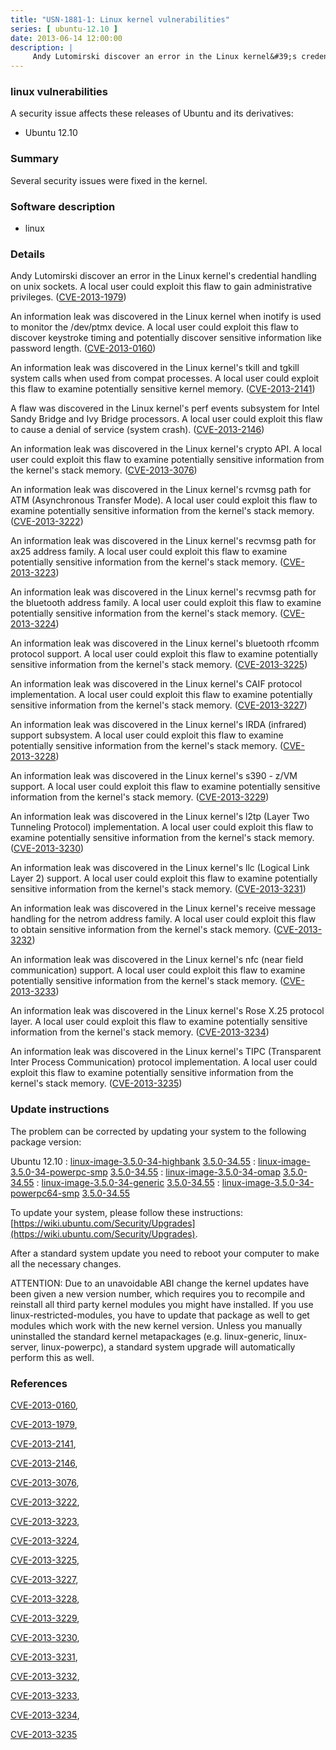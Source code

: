 ```yaml
---
title: "USN-1881-1: Linux kernel vulnerabilities"
series: [ ubuntu-12.10 ]
date: 2013-06-14 12:00:00
description: |
     Andy Lutomirski discover an error in the Linux kernel&#39;s credential handling on unix sockets. A local user could exploit this flaw to gain administrative privileges. ([CVE-2013-1979](http://people.ubuntu.com/~ubuntu-security/cve/CVE-2013-1979))
--- 
```

 
### linux vulnerabilities

A security issue affects these releases of Ubuntu and its derivatives:

* Ubuntu 12.10

### Summary

Several security issues were fixed in the kernel. 

### Software description

* linux 

### Details

 Andy Lutomirski discover an error in the Linux kernel&#39;s credential handling on unix sockets. A local user could exploit this flaw to gain administrative privileges. ([CVE-2013-1979](http://people.ubuntu.com/~ubuntu-security/cve/CVE-2013-1979))

An information leak was discovered in the Linux kernel when inotify is used to monitor the /dev/ptmx device. A local user could exploit this flaw to discover keystroke timing and potentially discover sensitive information like password length. ([CVE-2013-0160](http://people.ubuntu.com/~ubuntu-security/cve/CVE-2013-0160))

An information leak was discovered in the Linux kernel&#39;s tkill and tgkill system calls when used from compat processes. A local user could exploit this flaw to examine potentially sensitive kernel memory. ([CVE-2013-2141](http://people.ubuntu.com/~ubuntu-security/cve/CVE-2013-2141))

A flaw was discovered in the Linux kernel&#39;s perf events subsystem for Intel Sandy Bridge and Ivy Bridge processors. A local user could exploit this flaw to cause a denial of service (system crash). ([CVE-2013-2146](http://people.ubuntu.com/~ubuntu-security/cve/CVE-2013-2146))

An information leak was discovered in the Linux kernel&#39;s crypto API. A local user could exploit this flaw to examine potentially sensitive information from the kernel&#39;s stack memory. ([CVE-2013-3076](http://people.ubuntu.com/~ubuntu-security/cve/CVE-2013-3076))

An information leak was discovered in the Linux kernel&#39;s rcvmsg path for ATM (Asynchronous Transfer Mode). A local user could exploit this flaw to examine potentially sensitive information from the kernel&#39;s stack memory. ([CVE-2013-3222](http://people.ubuntu.com/~ubuntu-security/cve/CVE-2013-3222))

An information leak was discovered in the Linux kernel&#39;s recvmsg path for ax25 address family. A local user could exploit this flaw to examine potentially sensitive information from the kernel&#39;s stack memory. ([CVE-2013-3223](http://people.ubuntu.com/~ubuntu-security/cve/CVE-2013-3223))

An information leak was discovered in the Linux kernel&#39;s recvmsg path for the bluetooth address family. A local user could exploit this flaw to examine potentially sensitive information from the kernel&#39;s stack memory. ([CVE-2013-3224](http://people.ubuntu.com/~ubuntu-security/cve/CVE-2013-3224))

An information leak was discovered in the Linux kernel&#39;s bluetooth rfcomm protocol support. A local user could exploit this flaw to examine potentially sensitive information from the kernel&#39;s stack memory. ([CVE-2013-3225](http://people.ubuntu.com/~ubuntu-security/cve/CVE-2013-3225))

An information leak was discovered in the Linux kernel&#39;s CAIF protocol implementation. A local user could exploit this flaw to examine potentially sensitive information from the kernel&#39;s stack memory. ([CVE-2013-3227](http://people.ubuntu.com/~ubuntu-security/cve/CVE-2013-3227))

An information leak was discovered in the Linux kernel&#39;s IRDA (infrared) support subsystem. A local user could exploit this flaw to examine potentially sensitive information from the kernel&#39;s stack memory. ([CVE-2013-3228](http://people.ubuntu.com/~ubuntu-security/cve/CVE-2013-3228))

An information leak was discovered in the Linux kernel&#39;s s390 - z/VM support. A local user could exploit this flaw to examine potentially sensitive information from the kernel&#39;s stack memory. ([CVE-2013-3229](http://people.ubuntu.com/~ubuntu-security/cve/CVE-2013-3229))

An information leak was discovered in the Linux kernel&#39;s l2tp (Layer Two Tunneling Protocol) implementation. A local user could exploit this flaw to examine potentially sensitive information from the kernel&#39;s stack memory. ([CVE-2013-3230](http://people.ubuntu.com/~ubuntu-security/cve/CVE-2013-3230))

An information leak was discovered in the Linux kernel&#39;s llc (Logical Link Layer 2) support. A local user could exploit this flaw to examine potentially sensitive information from the kernel&#39;s stack memory. ([CVE-2013-3231](http://people.ubuntu.com/~ubuntu-security/cve/CVE-2013-3231))

An information leak was discovered in the Linux kernel&#39;s receive message handling for the netrom address family. A local user could exploit this flaw to obtain sensitive information from the kernel&#39;s stack memory. ([CVE-2013-3232](http://people.ubuntu.com/~ubuntu-security/cve/CVE-2013-3232))

An information leak was discovered in the Linux kernel&#39;s nfc (near field communication) support. A local user could exploit this flaw to examine potentially sensitive information from the kernel&#39;s stack memory. ([CVE-2013-3233](http://people.ubuntu.com/~ubuntu-security/cve/CVE-2013-3233))

An information leak was discovered in the Linux kernel&#39;s Rose X.25 protocol layer. A local user could exploit this flaw to examine potentially sensitive information from the kernel&#39;s stack memory. ([CVE-2013-3234](http://people.ubuntu.com/~ubuntu-security/cve/CVE-2013-3234))

An information leak was discovered in the Linux kernel&#39;s TIPC (Transparent Inter Process Communication) protocol implementation. A local user could exploit this flaw to examine potentially sensitive information from the kernel&#39;s stack memory. ([CVE-2013-3235](http://people.ubuntu.com/~ubuntu-security/cve/CVE-2013-3235)) 

### Update instructions

The problem can be corrected by updating your system to the following package version:

Ubuntu 12.10
 : [linux-image-3.5.0-34-highbank](https://launchpad.net/ubuntu/+source/linux) <span> [3.5.0-34.55](https://launchpad.net/ubuntu/+source/linux/3.5.0-34.55) </span> 
 : [linux-image-3.5.0-34-powerpc-smp](https://launchpad.net/ubuntu/+source/linux) <span> [3.5.0-34.55](https://launchpad.net/ubuntu/+source/linux/3.5.0-34.55) </span> 
 : [linux-image-3.5.0-34-omap](https://launchpad.net/ubuntu/+source/linux) <span> [3.5.0-34.55](https://launchpad.net/ubuntu/+source/linux/3.5.0-34.55) </span> 
 : [linux-image-3.5.0-34-generic](https://launchpad.net/ubuntu/+source/linux) <span> [3.5.0-34.55](https://launchpad.net/ubuntu/+source/linux/3.5.0-34.55) </span> 
 : [linux-image-3.5.0-34-powerpc64-smp](https://launchpad.net/ubuntu/+source/linux) <span> [3.5.0-34.55](https://launchpad.net/ubuntu/+source/linux/3.5.0-34.55) </span> 

To update your system, please follow these instructions: [https://wiki.ubuntu.com/Security/Upgrades](https://wiki.ubuntu.com/Security/Upgrades).

After a standard system update you need to reboot your computer to make all the necessary changes.

ATTENTION: Due to an unavoidable ABI change the kernel updates have been given a new version number, which requires you to recompile and reinstall all third party kernel modules you might have installed. If you use linux-restricted-modules, you have to update that package as well to get modules which work with the new kernel version. Unless you manually uninstalled the standard kernel metapackages (e.g. linux-generic, linux-server, linux-powerpc), a standard system upgrade will automatically perform this as well. 

### References

 [CVE-2013-0160](http://people.ubuntu.com/~ubuntu-security/cve/CVE-2013-0160), 

 [CVE-2013-1979](http://people.ubuntu.com/~ubuntu-security/cve/CVE-2013-1979), 

 [CVE-2013-2141](http://people.ubuntu.com/~ubuntu-security/cve/CVE-2013-2141), 

 [CVE-2013-2146](http://people.ubuntu.com/~ubuntu-security/cve/CVE-2013-2146), 

 [CVE-2013-3076](http://people.ubuntu.com/~ubuntu-security/cve/CVE-2013-3076), 

 [CVE-2013-3222](http://people.ubuntu.com/~ubuntu-security/cve/CVE-2013-3222), 

 [CVE-2013-3223](http://people.ubuntu.com/~ubuntu-security/cve/CVE-2013-3223), 

 [CVE-2013-3224](http://people.ubuntu.com/~ubuntu-security/cve/CVE-2013-3224), 

 [CVE-2013-3225](http://people.ubuntu.com/~ubuntu-security/cve/CVE-2013-3225), 

 [CVE-2013-3227](http://people.ubuntu.com/~ubuntu-security/cve/CVE-2013-3227), 

 [CVE-2013-3228](http://people.ubuntu.com/~ubuntu-security/cve/CVE-2013-3228), 

 [CVE-2013-3229](http://people.ubuntu.com/~ubuntu-security/cve/CVE-2013-3229), 

 [CVE-2013-3230](http://people.ubuntu.com/~ubuntu-security/cve/CVE-2013-3230), 

 [CVE-2013-3231](http://people.ubuntu.com/~ubuntu-security/cve/CVE-2013-3231), 

 [CVE-2013-3232](http://people.ubuntu.com/~ubuntu-security/cve/CVE-2013-3232), 

 [CVE-2013-3233](http://people.ubuntu.com/~ubuntu-security/cve/CVE-2013-3233), 

 [CVE-2013-3234](http://people.ubuntu.com/~ubuntu-security/cve/CVE-2013-3234), 

 [CVE-2013-3235](http://people.ubuntu.com/~ubuntu-security/cve/CVE-2013-3235)
 
